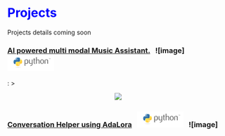 # <span style="color:blue">Projects</span>
Projects details coming soon

<!-- rubbish clustering analysis -->

<!-- title -->

### <a href="https://github.com/GauriTr/" title="GitHub Repository" target="_blank">AI powered multi modal Music Assistant.</a> &nbsp; ![image] ![image](/assets/icons/rsz_python-logo.png)

<!-- body text -->


: > 
<!-- image -->
<p align="center"><img src="https://.gif"></p>

<!-- buttons -->


<!-- trump nickname generator -->

<!-- title -->

### <a href="https://github.com/GauriTr/" title="GitHub Repository" target="_blank">Conversation Helper using AdaLora</a> &nbsp; ![image](/assets/icons/rsz_python-logo.png) &nbsp; ![image]

<!-- body text -->


<!-- image -->

<!-- buttons -->


<!--- Rubbish Dashboard project --->

<!-- title -->

<!-- body text -->


<!-- image -->


<!-- buttons -->

<!-- Low-Resource Language Morphological Inflection -->

<!-- title -->


